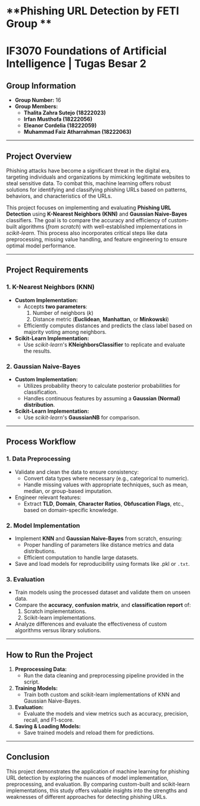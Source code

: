 # **Phishing URL Detection by FETI Group **
# IF3070 Foundations of Artificial Intelligence | Tugas Besar 2

## **Group Information**
- **Group Number:** 16  
- **Group Members:**
  - **Thalita Zahra Sutejo (18222023)**  
  - **Irfan Musthofa (18222056)**  
  - **Eleanor Cordelia (18222059)**  
  - **Muhammad Faiz Atharrahman (18222063)**  

---

## **Project Overview**

Phishing attacks have become a significant threat in the digital era, targeting individuals and organizations by mimicking legitimate websites to steal sensitive data. To combat this, machine learning offers robust solutions for identifying and classifying phishing URLs based on patterns, behaviors, and characteristics of the URLs.

This project focuses on implementing and evaluating **Phishing URL Detection** using **K-Nearest Neighbors (KNN)** and **Gaussian Naive-Bayes** classifiers. The goal is to compare the accuracy and efficiency of custom-built algorithms (*from scratch*) with well-established implementations in *scikit-learn*. This process also incorporates critical steps like data preprocessing, missing value handling, and feature engineering to ensure optimal model performance.

---

## **Project Requirements**
### **1. K-Nearest Neighbors (KNN)**
- **Custom Implementation:**
  - Accepts **two parameters**:
    1. Number of neighbors (*k*)
    2. Distance metric (**Euclidean**, **Manhattan**, or **Minkowski**)
  - Efficiently computes distances and predicts the class label based on majority voting among neighbors.
- **Scikit-Learn Implementation:**  
  - Use *scikit-learn*'s **KNeighborsClassifier** to replicate and evaluate the results.

### **2. Gaussian Naive-Bayes**
- **Custom Implementation:**
  - Utilizes probability theory to calculate posterior probabilities for classification.
  - Handles continuous features by assuming a **Gaussian (Normal) distribution**.
- **Scikit-Learn Implementation:**  
  - Use *scikit-learn*'s **GaussianNB** for comparison.

---

## **Process Workflow**

### **1. Data Preprocessing**
- Validate and clean the data to ensure consistency:
  - Convert data types where necessary (e.g., categorical to numeric).
  - Handle missing values with appropriate techniques, such as mean, median, or group-based imputation.
- Engineer relevant features:
  - Extract **TLD**, **Domain**, **Character Ratios**, **Obfuscation Flags**, etc., based on domain-specific knowledge.

### **2. Model Implementation**
- Implement **KNN** and **Gaussian Naive-Bayes** from scratch, ensuring:
  - Proper handling of parameters like distance metrics and data distributions.
  - Efficient computation to handle large datasets.
- Save and load models for reproducibility using formats like .pkl or `.txt`.

### **3. Evaluation**
- Train models using the processed dataset and validate them on unseen data.
- Compare the **accuracy**, **confusion matrix**, and **classification report** of:
  1. Scratch implementations.
  2. Scikit-learn implementations.
- Analyze differences and evaluate the effectiveness of custom algorithms versus library solutions.

---

## **How to Run the Project**
1. **Preprocessing Data:**  
   - Run the data cleaning and preprocessing pipeline provided in the script.
2. **Training Models:**  
   - Train both custom and scikit-learn implementations of KNN and Gaussian Naive-Bayes.
3. **Evaluation:**  
   - Evaluate the models and view metrics such as accuracy, precision, recall, and F1-score.
4. **Saving & Loading Models:**  
   - Save trained models and reload them for predictions.

---

## **Conclusion**
This project demonstrates the application of machine learning for phishing URL detection by exploring the nuances of model implementation, preprocessing, and evaluation. By comparing custom-built and scikit-learn implementations, this study offers valuable insights into the strengths and weaknesses of different approaches for detecting phishing URLs.
